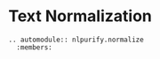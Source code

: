 # Text Normalization

<div align = "justify">

```{eval-rst}
.. automodule:: nlpurify.normalize
  :members:
```

</div>
